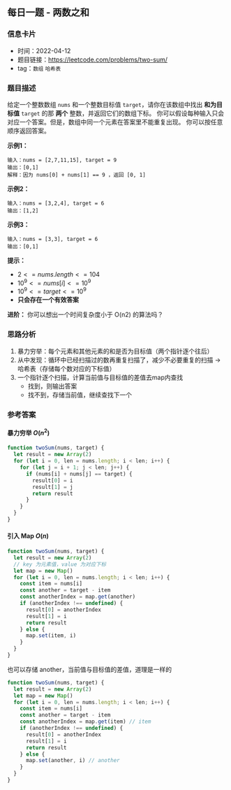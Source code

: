 ## 每日一题 - 两数之和

### 信息卡片

- 时间：2022-04-12
- 题目链接：https://leetcode.com/problems/two-sum/
- tag：`数组` `哈希表`

### 题目描述

给定一个整数数组 `nums` 和一个整数目标值 `target`，请你在该数组中找出 __和为目标值__ `target` 的那 __两个__ 整数，并返回它们的数组下标。
你可以假设每种输入只会对应一个答案。但是，数组中同一个元素在答案里不能重复出现。
你可以按任意顺序返回答案。

**示例1：**
```
输入：nums = [2,7,11,15], target = 9
输出：[0,1]
解释：因为 nums[0] + nums[1] == 9 ，返回 [0, 1]
```

**示例2：**
```
输入：nums = [3,2,4], target = 6
输出：[1,2]
```

**示例3：**
```
输入：nums = [3,3], target = 6
输出：[0,1]
```

**提示：**

- $2 <= nums.length <= 104$
- $10^9 <= nums[i] <= 10^9$
- $10^9 <= target <= 10^9$
- __只会存在一个有效答案__

**进阶：** 你可以想出一个时间复杂度小于 O(n2) 的算法吗？

### 思路分析

1. 暴力穷举：每个元素和其他元素的和是否为目标值（两个指针逐个往后）
2. 从中发现：循环中已经扫描过的数再重复扫描了，减少不必要重复的扫描 → 哈希表（存储每个数对应的下标值）
3. 一个指针逐个扫描，计算当前值与目标值的差值去map内查找
   - 找到，则输出答案
   - 找不到，存储当前值，继续查找下一个


### 参考答案

#### 暴力穷举 $O(n^2)$

```javascript {.line-numbers}
function twoSum(nums, target) {
  let result = new Array(2)
  for (let i = 0, len = nums.length; i < len; i++) {
    for (let j = i + 1; j < len; j++) {
      if (nums[i] + nums[j] == target) {
        result[0] = i
        result[1] = j
        return result
      }
    }
  }
}
```

#### 引入 Map $O(n)$

```javascript {.line-numbers}
function twoSum(nums, target) {
  let result = new Array(2)
  // key 为元素值，value 为对应下标
  let map = new Map()
  for (let i = 0, len = nums.length; i < len; i++) {
    const item = nums[i]
    const another = target - item
    const anotherIndex = map.get(another)
    if (anotherIndex !== undefined) {
      result[0] = anotherIndex
      result[1] = i
      return result
    } else {
      map.set(item, i)
    }
  }
}
```

也可以存储 another，当前值与目标值的差值，道理是一样的

```javascript {.line-numbers}
function twoSum(nums, target) {
  let result = new Array(2)
  let map = new Map()
  for (let i = 0, len = nums.length; i < len; i++) {
    const item = nums[i]
    const another = target - item
    const anotherIndex = map.get(item) // item
    if (anotherIndex !== undefined) {
      result[0] = anotherIndex
      result[1] = i
      return result
    } else {
      map.set(another, i) // another
    }
  }
}
```